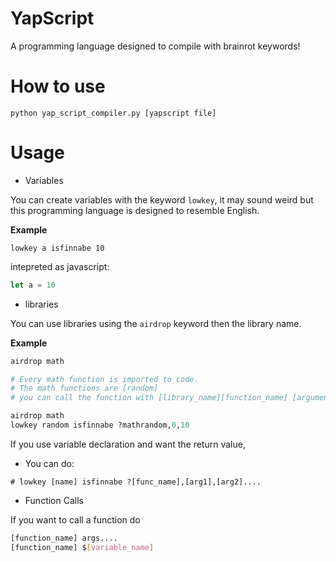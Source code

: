 # YapScript
A programming language designed to compile with brainrot keywords!

# How to use

`python yap_script_compiler.py [yapscript file]`

# Usage
* Variables

You can create variables with the keyword `lowkey`, it may sound weird but this programming language is designed to resemble English.

<b>Example</b>

```
lowkey a isfinnabe 10
```
intepreted as javascript:
```js
let a = 10
```

* libraries

You can use libraries using the `airdrop` keyword then the library name.

<b>Example</b>
```py
airdrop math

# Every math function is imported to code.
# The math functions are [random]
# you can call the function with [library_name][function_name] [arguments separated by spaces]
```

```py
airdrop math
lowkey random isfinnabe ?mathrandom,0,10
```

If you use variable declaration and want the return value,

* You can do: 

```
# lowkey [name] isfinnabe ?[func_name],[arg1],[arg2]....
```

* Function Calls

If you want to call a function do

```bash
[function_name] args....
[function_name] $[variable_name]
```
